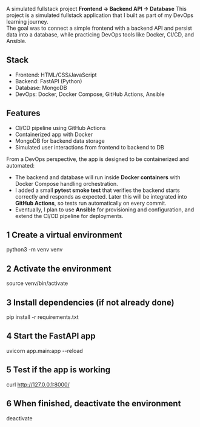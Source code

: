 A simulated fullstack project **Frontend -> Backend API -> Database**
This project is a simulated fullstack application that I built as part of my DevOps learning journey.  
The goal was to connect a simple frontend with a backend API and persist data into a database, while practicing DevOps tools like Docker, CI/CD, and Ansible.

## Stack
- Frontend: HTML/CSS/JavaScript
- Backend: FastAPI (Python)
- Database: MongoDB
- DevOps: Docker, Docker Compose, GitHub Actions, Ansible

## Features
- CI/CD pipeline using GitHub Actions
- Containerized app with Docker
- MongoDB for backend data storage
- Simulated user interactions from frontend to backend to DB


From a DevOps perspective, the app is designed to be containerized and automated:
- The backend and database will run inside **Docker containers** with Docker Compose handling orchestration.
- I added a small **pytest smoke test** that verifies the backend starts correctly and responds as expected. Later this will be integrated into **GitHub Actions**, so tests run automatically on every commit.
- Eventually, I plan to use **Ansible** for provisioning and configuration, and extend the CI/CD pipeline for deployments.


## 1️ Create a virtual environment
python3 -m venv venv

## 2️ Activate the environment
source venv/bin/activate

## 3️ Install dependencies (if not already done)
pip install -r requirements.txt

## 4️ Start the FastAPI app
uvicorn app.main:app --reload

## 5️ Test if the app is working
curl http://127.0.0.1:8000/

## 6️ When finished, deactivate the environment
deactivate
